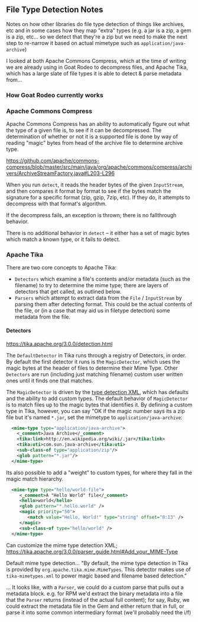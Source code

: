 ## File Type Detection Notes

Notes on how other libraries do file type detection of things like archives, etc
and in some cases how they map "extra" types (e.g. a jar is a zip, a gem is a zip, etc... 
so we detect that they're a zip but we need to make the next step to re-narrow it based on 
actual mimetype such as `application/java-archive`)

I looked at both Apache Commons Compress, which at the time of writing we are already using in Goat Rodeo to decompress files, and Apache Tika, which has a large slate of file types it is able to detect & parse metadata from…

### How Goat Rodeo currently works


### Apache Commons Compress

Apache Commons Compress has an ability to automatically figure out what the type of a given file is, to see if it can be decompressed. The determination of whether or not it is a supported file is done by way of reading "magic" bytes from head of the archive file to determine archive type.

https://github.com/apache/commons-compress/blob/master/src/main/java/org/apache/commons/compress/archivers/ArchiveStreamFactory.java#L203-L296

When you run `detect`, it reads the header bytes of the given `InputStream`, and then compares it format by format to see if the bytes match the signature for a specific format (zip, gzip, 7zip, etc). If they do, it attempts to decompress with that format's algorithm.

If the decompress fails, an exception is thrown; there is no fallthrough behavior. 

There is no additional behavior in `detect` – it either has a set of magic bytes which match a known type, or it fails to detect.

### Apache Tika

There are two core concepts to Apache Tika:
- `Detectors` which examine a file's contents and/or metadata (such as the filename) to try to determine the mime type; there are layers of detectors that get called, as outlined below.
- `Parsers` which attempt to extract data from the `File` / `InputStream` by parsing them after detecting format. This could be the actual contents of the file, or (in a case that may aid us in filetype detection) some metadata from the file.

#### Detectors

https://tika.apache.org/3.0.0/detection.html

The `DefaultDetector` in Tika runs through a registry of Detectors, in order. By default the first detector it runs is the `MagicDetector`, which uses the magic bytes at the header of files to determine their Mime Type. Other `Detectors` are run (including just matching filename) custom user written ones until it finds one that matches.

The `MagicDetector` is driven by the [type detection XML](https://github.com/apache/tika/blob/main/tika-core/src/main/resources/org/apache/tika/mime/tika-mimetypes.xml), which has defaults and the ability to add custom types. 
The default behavior of `MagicDetector` is to match files up to the magic bytes that identifies it. By defining a custom type in Tika, however, you can say "OK if the magic number says its a zip file but it's named `*.jar`, set the mimetype to `application/java-archive`:

```xml
  <mime-type type="application/java-archive">
    <_comment>Java Archive</_comment>
    <tika:link>http://en.wikipedia.org/wiki/.jar</tika:link>
    <tika:uti>com.sun.java-archive</tika:uti>
    <sub-class-of type="application/zip"/>
    <glob pattern="*.jar"/>
  </mime-type>
```

Its also possible to add a "weight" to custom types, for where they fall in the magic match hierarchy.

```xml
  <mime-type type="hello/world-file">
     <_comment>A "Hello World" file</_comment>
     <hello>world</hello>
     <glob pattern="*.hello.world" />
     <magic priority="50">
        <match value="Hello, World!" type="string" offset="0:13" />
     </magic>
     <sub-class-of type="hello/world" />
  </mime-type>
```

Can customize the mime type detection XML; https://tika.apache.org/3.0.0/parser_guide.html#Add_your_MIME-Type

Default mime type detection…
"By default, the mime type detection in Tika is provided by `org.apache.tika.mime.MimeTypes`. This detector makes use of `tika-mimetypes.xml` to power magic based and filename based detection."

… It looks like, with a `Parser`, we could do a custom parse that pulls out a metadata block. e.g. for RPM we'd extract the binary metadata into a file that the `Parser` returns (instead of the actual full content); for say, Ruby, we could extract the metadata file in the Gem and either return that in full, or parse it into some common intermediary format (we'll probably need the i/f)

